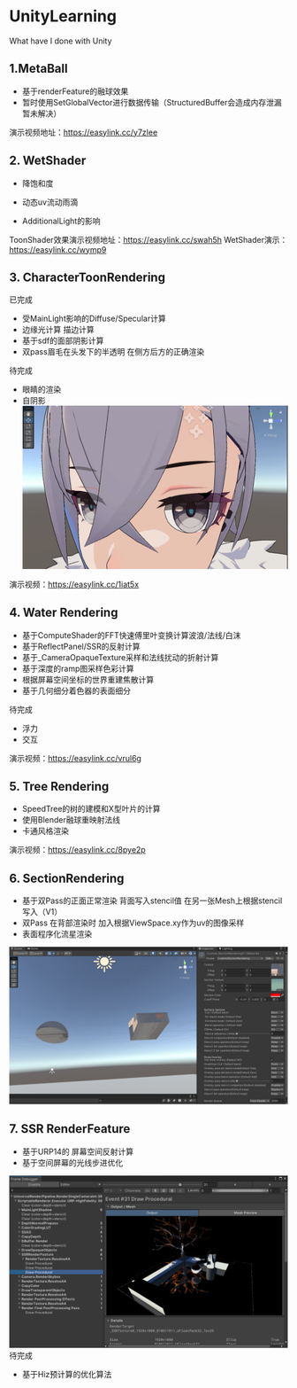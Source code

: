 # UnityLearning
What have I done with Unity

## 1.MetaBall
- 基于renderFeature的融球效果
- 暂时使用SetGlobalVector进行数据传输（StructuredBuffer会造成内存泄漏暂未解决）

演示视频地址：https://easylink.cc/y7zlee

## 2. WetShader
- 降饱和度
- 动态uv流动雨滴

- AdditionalLight的影响

ToonShader效果演示视频地址：https://easylink.cc/swah5h
WetShader演示：https://easylink.cc/wymp9
 
## 3. CharacterToonRendering
已完成
- 受MainLight影响的Diffuse/Specular计算
- 边缘光计算 描边计算
- 基于sdf的面部阴影计算
- 双pass眉毛在头发下的半透明 在侧方后方的正确渲染

待完成
- 眼睛的渲染
- 自阴影
![Hair](CharToonShader/Hair.png)

演示视频：https://easylink.cc/1iat5x

## 4. Water Rendering
- 基于ComputeShader的FFT快速傅里叶变换计算波浪/法线/白沫
- 基于ReflectPanel/SSR的反射计算
- 基于_CameraOpaqueTexture采样和法线扰动的折射计算
- 基于深度的ramp图采样色彩计算
- 根据屏幕空间坐标的世界重建焦散计算
- 基于几何细分着色器的表面细分

待完成
- 浮力
- 交互

演示视频：https://easylink.cc/vrul6g

## 5. Tree Rendering

- SpeedTree的树的建模和X型叶片的计算
- 使用Blender融球重映射法线
- 卡通风格渲染

演示视频：https://easylink.cc/8pye2p

## 6. SectionRendering

- 基于双Pass的正面正常渲染 背面写入stencil值 在另一张Mesh上根据stencil写入（V1）
- 双Pass 在背部渲染时 加入根据ViewSpace.xy作为uv的图像采样
- 表面程序化流星渲染

![SectionRendering](/SectionRendering/Preview1.png)
## 7. SSR RenderFeature
- 基于URP14的 屏幕空间反射计算
- 基于空间屏幕的光线步进优化

![SSR](Water/SSRPreview.png)
待完成
- 基于Hiz预计算的优化算法


